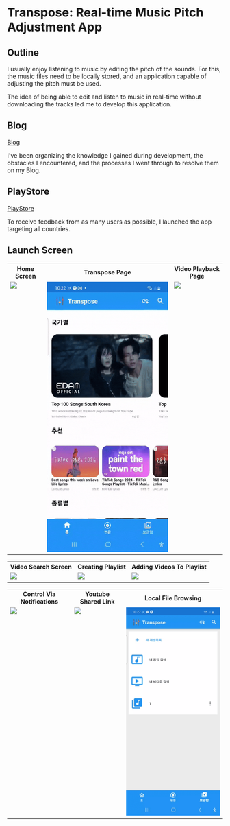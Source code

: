 # Transpose: Real-time Music Pitch Adjustment App

## Outline
I usually enjoy listening to music by editing the pitch of the sounds. For this, the music files need to be locally stored, and an application capable of adjusting the pitch must be used.

The idea of being able to edit and listen to music in real-time without downloading the tracks led me to develop this application.

## Blog

[Blog](https://joh9911-programming-note.tistory.com/category/%EC%95%88%EB%93%9C%EB%A1%9C%EC%9D%B4%EB%93%9C%20%ED%94%84%EB%A1%9C%EC%A0%9D%ED%8A%B8/%EC%9C%A0%ED%8A%9C%EB%B8%8C%20%EC%9D%8C%EC%A0%95%20%EC%A1%B0%EC%A0%88%20%EC%96%B4%ED%94%8C%EB%A6%AC%EC%BC%80%EC%9D%B4%EC%85%98)

I've been organizing the knowledge I gained during development, the obstacles I encountered, and the processes I went through to resolve them on my Blog.

## PlayStore

[PlayStore](https://play.google.com/store/apps/details?id=com.myFile.transpose&hl=En)

To receive feedback from as many users as possible, I launched the app targeting all countries.

## Launch Screen

<table>
    <tr>
        <th>Home Screen</th>
        <th>Transpose Page</th>
        <th>Video Playback Page</th>
    </tr>
    <tr>
        <td valign="top">
            <img src="assets/transposepage-ezgif.com-video-to-gif-converter.gif"  width="100%" />
        </td>
        <td valign="top">
            <img src="assets/firstpage-ezgif.com-video-to-gif-converter.gif"  width="100%"/>
        </td>
        <td valign="top">
            <img src="assets/videoplaybackpage-ezgif.com-video-to-gif-converter.gif"  width="100%"/>
        </td>
    </tr>
</table>

<table>
    <tr>
        <th>Video Search Screen</th>
        <th>Creating Playlist</th>
        <th>Adding Videos To Playlist</th>
    </tr>
    <tr>
        <td valign="top">
            <img src="assets/searchandplay-ezgif.com-video-to-gif-converter.gif"  width="100%" />
        </td>
        <td valign="top">
            <img src="assets/createplaylist-ezgif.com-video-to-gif-converter.gif"  width="100%"/>
        </td>
        <td valign="top">
            <img src="assets/addvideotoplaylist-ezgif.com-video-to-gif-converter.gif"  width="100%"/>
        </td>
    </tr>
</table>

<table>
    <tr>
        <th>Control Via Notifications</th>
        <th>Youtube Shared Link</th>
        <th>Local File Browsing</th>
    </tr>
    <tr>
        <td valign="top">
            <img src="assets/notification-ezgif.com-video-to-gif-converter.gif"  width="100%" />
        </td>
        <td valign="top">
            <img src="assets/youtubeSharedLink-ezgif.com-video-to-gif-converter%20(1).gif"  width="100%"/>
        </td>
        <td valign="top">
            <img src="assets/localfile-ezgif.com-video-to-gif-converter.gif"  width="100%"/>
        </td>
    </tr>
</table>